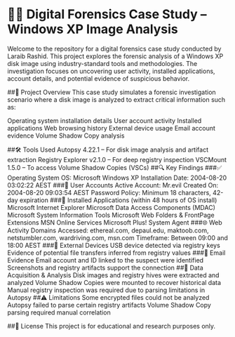 # 🕵️‍♀️ Digital Forensics Case Study – Windows XP Image Analysis
Welcome to the repository for a digital forensics case study conducted by Laraib Rashid. This project explores the forensic analysis of a Windows XP disk image using industry-standard tools and methodologies. The investigation focuses on uncovering user activity, installed applications, account details, and potential evidence of suspicious behavior.

##📂 Project Overview
This case study simulates a forensic investigation scenario where a disk image is analyzed to extract critical information such as:

Operating system installation details
User account activity
Installed applications
Web browsing history
External device usage
Email account evidence
Volume Shadow Copy analysis

##🛠️ Tools Used
Autopsy 4.22.1 – For disk image analysis and artifact extraction
Registry Explorer v2.1.0 – For deep registry inspection
VSCMount 1.5.0 – To access Volume Shadow Copies (VSCs)
##🔍 Key Findings
###✅ Operating System
OS: Microsoft Windows XP
Installation Date: 2004-08-20 03:02:22 AEST
###👤 User Accounts
Active Account: Mr.evil
Created On: 2004-08-20 09:03:54 AEST
Password Policy: Minimum 18 characters, 42-day expiration
###🧩 Installed Applications (within 48 hours of OS install)
Microsoft Internet Explorer
Microsoft Data Access Components (MDAC)
Microsoft System Information Tools
Microsoft Web Folders & FrontPage Extensions
MSN Online Services
Microsoft Plus! System Agent
###🌐 Web Activity
Domains Accessed: ethereal.com, depaul.edu, maktoob.com, netstumbler.com, wardriving.com, msn.com
Timeframe: Between 09:00 and 18:00 AEST
###💾 External Devices
USB device detected via registry keys
Evidence of potential file transfers inferred from registry values
###📧 Email Evidence
Email account and ID linked to the suspect were identified
Screenshots and registry artifacts support the connection
##📁 Data Acquisition & Analysis
Disk images and registry hives were extracted and analyzed
Volume Shadow Copies were mounted to recover historical data
Manual registry inspection was required due to parsing limitations in Autopsy
##⚠️ Limitations
Some encrypted files could not be analyzed
Autopsy failed to parse certain registry artifacts
Volume Shadow Copy parsing required manual correlation


##📄 License
This project is for educational and research purposes only.
